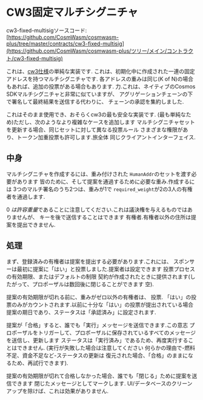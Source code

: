 # CW3固定マルチシグニチャ

cw3-fixed-multisigソースコード:[https://github.com/CosmWasm/cosmwasm-plus/tree/master/contracts/cw3-fixed-multisig](https://github.com/CosmWasm/cosmwasm-plus/ツリー/メイン/コントラクト/cw3-fixed-multisig)

これは、[cw3仕様](01-spec.md)の単純な実装です.
これは、初期化中に作成された一連の固定アドレスを持つマルチシグニチャです.
各アドレスの重みは同じ(K of N)の場合もあれば、追加の投票がある場合もあります.
力.これは、ネイティブのCosmos SDKマルチシグニチャと非常に似ていますが、
アグリゲーションチェーンの下で署名して最終結果を送信する代わりに、
チェーンの承認を集約しました.

これはそのまま使用でき、おそらくcw3の最も安全な実装です.
(最も単純なため)ただし、次のようなより複雑なケースを追加します
マルチシグニチャセットを更新する場合、同じセットに対して異なる投票ルール
さまざまな権限があり、トークン加重投票も許可します.旅全体
同じクライアントインターフェイス.

## 中身

マルチシグニチャを作成するには、重み付けされた `HumanAddr`のセットを渡す必要があります
皆のために、そして提案を通過するために必要な重み.作成するには
3つのマルチ署名のうち2つは、重みが1で `required_weight`が2の3人の有権者を通過します.

0 *は許容重量*であることに注意してください.これは議決権を与えるものではありませんが、
キーを後で送信することはできます
有権者.有権者以外の住所は提案を提出できません.

## 処理

まず、登録済みの有権者は提案を提出する必要があります.これには、
スポンサーは最初に提案に「はい」と投票しました.提案者は設定できます
投票プロセスの有効期限、またはデフォルトの制限
契約が作成されたときに提供されます(したがって、プロポーザルは数回後に閉じることができます
空).

提案の有効期限が切れる前に、重みがゼロ以外の有権者は、
投票. 「はい」の投票のみがカウントされます.以前に十分な「はい」の投票が提出されている場合
提案の期日であり、ステータスは「承認済み」に設定されます.

提案が「合格」すると、誰でも「実行」メッセージを送信できます.この意志
プロポーザルをトリガーして、プロポーザルに保存されているすべてのメッセージを送信し、更新します
ステータスは「実行済み」であるため、再度実行することはできません. (実行が失敗した場合は注意してください
何らかの理由で-燃料不足、資金不足など-ステータスの更新は
復元された場合、「合格」のままになるため、再試行できます).

提案の有効期限が切れて合格しなかった場合、誰でも「閉じる」ために提案を送信できます
閉じたメッセージとしてマークします. UI/データベースのクリーンアップを除けば、これは効果がありません.
